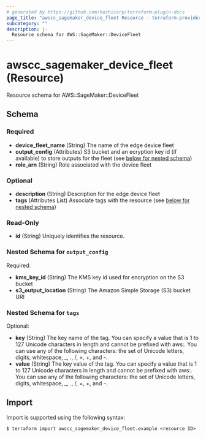 ```yaml
---
# generated by https://github.com/hashicorp/terraform-plugin-docs
page_title: "awscc_sagemaker_device_fleet Resource - terraform-provider-awscc"
subcategory: ""
description: |-
  Resource schema for AWS::SageMaker::DeviceFleet
---
```


# awscc_sagemaker_device_fleet (Resource)

Resource schema for AWS::SageMaker::DeviceFleet



<!-- schema generated by tfplugindocs -->
## Schema

### Required

- **device_fleet_name** (String) The name of the edge device fleet
- **output_config** (Attributes) S3 bucket and an ecryption key id (if available) to store outputs for the fleet (see [below for nested schema](#nestedatt--output_config))
- **role_arn** (String) Role associated with the device fleet

### Optional

- **description** (String) Description for the edge device fleet
- **tags** (Attributes List) Associate tags with the resource (see [below for nested schema](#nestedatt--tags))

### Read-Only

- **id** (String) Uniquely identifies the resource.

<a id="nestedatt--output_config"></a>
### Nested Schema for `output_config`

Required:

- **kms_key_id** (String) The KMS key id used for encryption on the S3 bucket
- **s3_output_location** (String) The Amazon Simple Storage (S3) bucket URI


<a id="nestedatt--tags"></a>
### Nested Schema for `tags`

Optional:

- **key** (String) The key name of the tag. You can specify a value that is 1 to 127 Unicode characters in length and cannot be prefixed with aws:. You can use any of the following characters: the set of Unicode letters, digits, whitespace, _, ., /, =, +, and -.
- **value** (String) The key value of the tag. You can specify a value that is 1 to 127 Unicode characters in length and cannot be prefixed with aws:. You can use any of the following characters: the set of Unicode letters, digits, whitespace, _, ., /, =, +, and -.

## Import

Import is supported using the following syntax:

```shell
$ terraform import awscc_sagemaker_device_fleet.example <resource ID>
```
